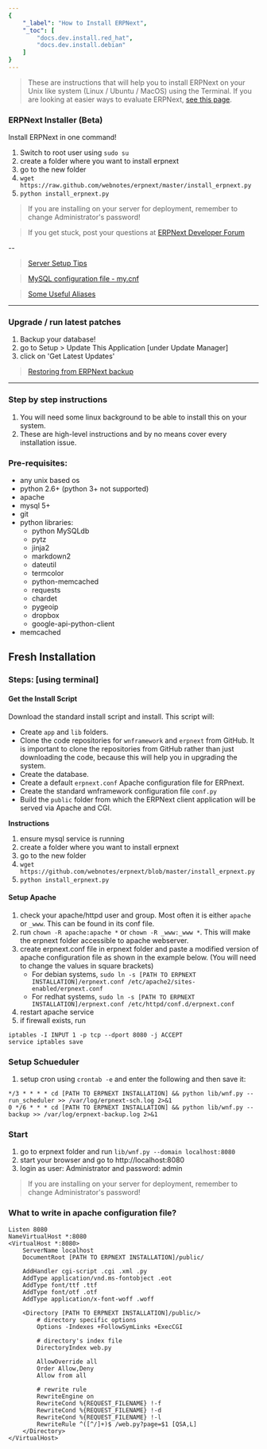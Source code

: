 ```yaml
---
{
	"_label": "How to Install ERPNext",
	"_toc": [
		"docs.dev.install.red_hat",
		"docs.dev.install.debian"
	]
}
---
```


> These are instructions that will help you to install ERPNext on your Unix like system (Linux / Ubuntu / MacOS) using the Terminal. If you are looking at easier ways to evaluate ERPNext, [see this page](docs.user.intro.try.html).

### ERPNext Installer (Beta)

Install ERPNext in one command!

1. Switch to root user using `sudo su`
1. create a folder where you want to install erpnext
1. go to the new folder
1. `wget https://raw.github.com/webnotes/erpnext/master/install_erpnext.py`
1. `python install_erpnext.py`

> If you are installing on your server for deployment, remember to change Administrator's password!

> If you get stuck, post your questions at [ERPNext Developer Forum](https://groups.google.com/forum/#!forum/erpnext-developer-forum)

--
> [Server Setup Tips](http://plusbryan.com/my-first-5-minutes-on-a-server-or-essential-security-for-linux-servers)

> [MySQL configuration file - my.cnf](MySQL-configuration-file)

> [Some Useful Aliases](Some-Useful-Aliases)

---
### Upgrade / run latest patches

1. Backup your database!
1. go to Setup > Update This Application [under Update Manager]
1. click on 'Get Latest Updates'

> [Restoring from ERPNext backup](Restoring-From-ERPNext-Backup)

---
### Step by step instructions

1. You will need some linux background to be able to install this on your system.
1. These are high-level instructions and by no means cover every installation issue.

### Pre-requisites:

* any unix based os
* python 2.6+ (python 3+ not supported)
* apache
* mysql 5+
* git
* python libraries:
    * python MySQLdb
    * pytz
    * jinja2
    * markdown2
    * dateutil
    * termcolor
    * python-memcached
    * requests
    * chardet
    * pygeoip
    * dropbox
    * google-api-python-client
* memcached

## Fresh Installation

### Steps: [using terminal]

#### Get the Install Script

Download the standard install script and install. This script will:

- Create `app` and `lib` folders.
- Clone the code repositories for `wnframework` and `erpnext` from GitHub. It is important to clone the repositories from GitHub rather than just downloading the code, because this will help you in upgrading the system.
- Create the database.
- Create a default `erpnext.conf` Apache configuration file for ERPnext.
- Create the standard wnframework configuration file `conf.py`
- Build the `public` folder from which the ERPNext client application will be served via Apache and CGI.

**Instructions**

1. ensure mysql service is running
1. create a folder where you want to install erpnext
1. go to the new folder
1. `wget https://github.com/webnotes/erpnext/blob/master/install_erpnext.py`
1. `python install_erpnext.py`

#### Setup Apache

1. check your apache/httpd user and group. Most often it is either `apache` or `_www`. This can be found in its conf file.
1. run `chown -R apache:apache *` or `chown -R _www:_www *`. This will make the erpnext folder accessible to apache webserver.
1. create erpnext.conf file in erpnext folder and paste a modified version of apache configuration file as shown in the example below. (You will need to change the values in square brackets)
    * For debian systems, `sudo ln -s [PATH TO ERPNEXT INSTALLATION]/erpnext.conf /etc/apache2/sites-enabled/erpnext.conf`
    * For redhat systems, `sudo ln -s [PATH TO ERPNEXT INSTALLATION]/erpnext.conf /etc/httpd/conf.d/erpnext.conf`
1. restart apache service
1. if firewall exists, run
```
iptables -I INPUT 1 -p tcp --dport 8080 -j ACCEPT
service iptables save
```

### Setup Schueduler

1. setup cron using `crontab -e` and enter the following and then save it:
```
*/3 * * * * cd [PATH TO ERPNEXT INSTALLATION] && python lib/wnf.py --run_scheduler >> /var/log/erpnext-sch.log 2>&1
0 */6 * * * cd [PATH TO ERPNEXT INSTALLATION] && python lib/wnf.py --backup >> /var/log/erpnext-backup.log 2>&1
```

### Start

1. go to erpnext folder and run `lib/wnf.py --domain localhost:8080`
1. start your browser and go to http://localhost:8080
1. login as user: Administrator and password: admin

> If you are installing on your server for deployment, remember to change Administrator's password!

### What to write in apache configuration file? 

	Listen 8080
	NameVirtualHost *:8080
	<VirtualHost *:8080>
		ServerName localhost
		DocumentRoot [PATH TO ERPNEXT INSTALLATION]/public/
		
		AddHandler cgi-script .cgi .xml .py
		AddType application/vnd.ms-fontobject .eot
		AddType font/ttf .ttf
		AddType font/otf .otf
		AddType application/x-font-woff .woff

		<Directory [PATH TO ERPNEXT INSTALLATION]/public/>
			# directory specific options
			Options -Indexes +FollowSymLinks +ExecCGI
		
			# directory's index file
			DirectoryIndex web.py
			
			AllowOverride all
			Order Allow,Deny
			Allow from all

			# rewrite rule
			RewriteEngine on
			RewriteCond %{REQUEST_FILENAME} !-f
			RewriteCond %{REQUEST_FILENAME} !-d
			RewriteCond %{REQUEST_FILENAME} !-l
			RewriteRule ^([^/]+)$ /web.py?page=$1 [QSA,L]		
		</Directory>
	</VirtualHost>
